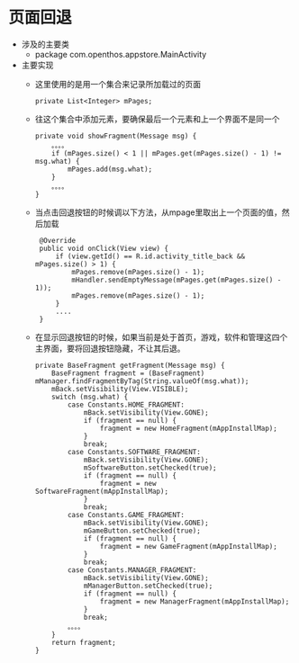 
# 页面回退
  - 涉及的主要类
    - package com.openthos.appstore.MainActivity
  - 主要实现
    - 这里使用的是用一个集合来记录所加载过的页面
      
          private List<Integer> mPages;
    - 往这个集合中添加元素，要确保最后一个元素和上一个界面不是同一个
          
          private void showFragment(Message msg) {
              。。。。
              if (mPages.size() < 1 || mPages.get(mPages.size() - 1) != msg.what) {
                  mPages.add(msg.what);
              }
              。。。。
          }
        
     - 当点击回退按钮的时候调以下方法，从mpage里取出上一个页面的值，然后加载
         
            @Override
            public void onClick(View view) {
                if (view.getId() == R.id.activity_title_back && mPages.size() > 1) {
                    mPages.remove(mPages.size() - 1);
                    mHandler.sendEmptyMessage(mPages.get(mPages.size() - 1));
                    mPages.remove(mPages.size() - 1);
                }
                ....
            }
      - 在显示回退按钮的时候，如果当前是处于首页，游戏，软件和管理这四个主界面，要将回退按钮隐藏，不让其后退。
      
            private BaseFragment getFragment(Message msg) {
                BaseFragment fragment = (BaseFragment) mManager.findFragmentByTag(String.valueOf(msg.what));
                mBack.setVisibility(View.VISIBLE);
                switch (msg.what) {
                    case Constants.HOME_FRAGMENT:
                        mBack.setVisibility(View.GONE);
                        if (fragment == null) {
                            fragment = new HomeFragment(mAppInstallMap);
                        }
                        break;
                    case Constants.SOFTWARE_FRAGMENT:
                        mBack.setVisibility(View.GONE);
                        mSoftwareButton.setChecked(true);
                        if (fragment == null) {
                            fragment = new SoftwareFragment(mAppInstallMap);
                        }
                        break;
                    case Constants.GAME_FRAGMENT:
                        mBack.setVisibility(View.GONE);
                        mGameButton.setChecked(true);
                        if (fragment == null) {
                            fragment = new GameFragment(mAppInstallMap);
                        }
                        break;
                    case Constants.MANAGER_FRAGMENT:
                        mBack.setVisibility(View.GONE);
                        mManagerButton.setChecked(true);
                        if (fragment == null) {
                            fragment = new ManagerFragment(mAppInstallMap);
                        }
                        break;
                    。。。。
                }
                return fragment;
            }
